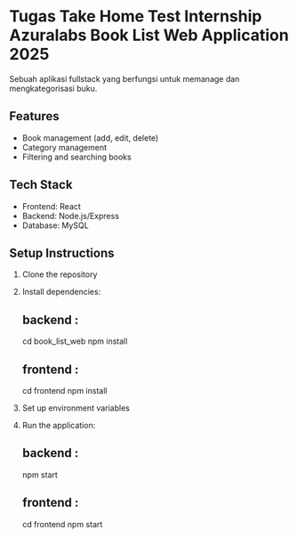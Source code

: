 # Tugas Take Home Test Internship Azuralabs Book List Web Application 2025

Sebuah aplikasi fullstack yang berfungsi untuk memanage dan mengkategorisasi buku.

## Features

- Book management (add, edit, delete)
- Category management
- Filtering and searching books

## Tech Stack

- Frontend: React
- Backend: Node.js/Express
- Database: MySQL

## Setup Instructions

1. Clone the repository
2. Install dependencies:

   ## backend :

   cd book_list_web
   npm install

   ## frontend :

   cd frontend
   npm install

3. Set up environment variables
4. Run the application:

   ## backend :

   npm start

   ## frontend :

   cd frontend
   npm start
